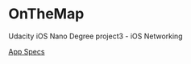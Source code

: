 # OnTheMap
Udacity iOS Nano Degree project3 - iOS Networking

[App Specs](https://docs.google.com/document/d/1tPF1tmSzVYPSbpl7_JCeMKglKMIs3dUa4OrSAKEYNAs/pub?embedded=true)
